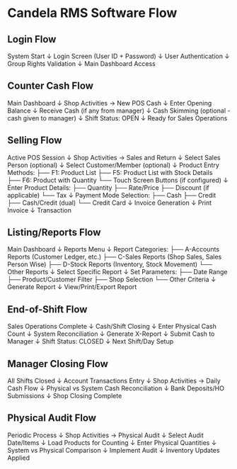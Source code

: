 # Candela RMS Software Flow

## Login Flow

System Start
↓
Login Screen (User ID + Password)
↓
User Authentication
↓
Group Rights Validation
↓
Main Dashboard Access

## Counter Cash Flow

Main Dashboard
↓
Shop Activities → New POS Cash
↓
Enter Opening Balance
↓
Receive Cash (if any from manager)
↓
Cash Skimming (optional - cash given to manager)
↓
Shift Status: OPEN
↓
Ready for Sales Operations

## Selling Flow

Active POS Session
↓
Shop Activities → Sales and Return
↓
Select Sales Person (optional)
↓
Select Customer/Member (optional)
↓
Product Entry Methods:
├── F1: Product List
├── F5: Product List with Stock Details  
├── F6: Product with Quantity
└── Touch Screen Buttons (if configured)
↓
Enter Product Details:
├── Quantity
├── Rate/Price
├── Discount (if applicable)
└── Tax
↓
Payment Mode Selection:
├── Cash
├── Credit
├── Cash/Credit (dual)
└── Credit Card
↓
Invoice Generation
↓
Print Invoice
↓
Transaction

## Listing/Reports Flow

Main Dashboard
↓
Reports Menu
↓
Report Categories:
├── A-Accounts Reports (Customer Ledger, etc.)
├── C-Sales Reports (Shop Sales, Sales Person Wise)
├── D-Stock Reports (Inventory, Stock Movement)
└── Other Reports
↓
Select Specific Report
↓
Set Parameters:
├── Date Range
├── Product/Customer Filter
├── Shop Selection
└── Other Criteria
↓
Generate Report
↓
View/Print/Export Report

## End-of-Shift Flow

Sales Operations Complete
↓
Cash/Shift Closing
↓
Enter Physical Cash Count
↓
System Reconciliation
↓
Generate X-Report
↓
Submit Cash to Manager
↓
Shift Status: CLOSED
↓
Next Shift/Day Setup

## Manager Closing Flow

All Shifts Closed
↓
Account Transactions Entry
↓
Shop Activities → Daily Cash Flow
↓
Physical vs System Cash Reconciliation
↓
Bank Deposits/HO Submissions
↓
Shop Closing Complete

## Physical Audit Flow

Periodic Process
↓
Shop Activities → Physical Audit
↓
Select Audit Date/Items
↓
Load Products for Counting
↓
Enter Physical Quantities
↓
System vs Physical Comparison
↓
Implement Audit
↓
Inventory Updates Applied
